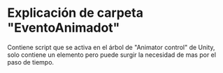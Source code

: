 # Explicación de carpeta "EventoAnimadot"
Contiene script que se activa en el árbol de "Animator control" de Unity, solo contiene un elemento pero puede surgir la necesidad de mas por el paso de tiempo.